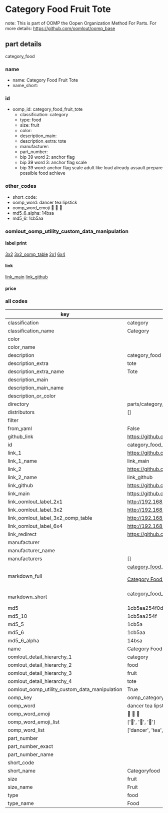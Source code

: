 # Category Food Fruit Tote  

note: This is part of OOMP the Oopen Organization Method For Parts. For more details: https://github.com/oomlout/oomp_base

##  part details
  



category_food



### name
* name: Category Food Fruit Tote
* name_short: 
### id
* oomp_id: category_food_fruit_tote
  * classification: category
  * type: food
  * size: fruit
  * color: 
  * description_main: 
  * description_extra: tote
  * manufacturer: 
  * part_number: 
  * bip 39 word 2: anchor flag
  * bip 39 word 3: anchor flag scale
  * bip 39 word: anchor flag scale adult like loud already assault prepare possible food achieve

### other_codes
* short_code: 
* oomp_word: dancer tea lipstick
* oomp_word_emoji :dancer: :tea: :lipstick:
* md5_6_alpha: 14bsa
* md5_6: 1cb5aa






### oomlout_oomp_utility_custom_data_manipulation
#### label print
[3x2](http://192.168.1.245:1112/?label=oomp%2014bsa)
[3x2_oomp_table](http://192.168.1.108:1112/?label=oomp%2014bsa)
[2x1](http://192.168.1.242:1112/?label=oomp%2014bsa)
[6x4](http://192.168.1.55:1112/?label=oomp%2014bsa)    

#### link

[link_main](https://github.com/oomlout/oomlout_oomp_version_1_messy/tree/main/parts/category_food_fruit_tote) [link_github](https://github.com/oomlout/oomlout_oomp_version_1_messy/tree/main/parts/category_food_fruit_tote)                             

#### price







### all codes 
| key | value |  
| --- | --- |  
| classification | category |  
| classification_name | Category |  
| color |  |  
| color_name |  |  
| description | category_food |  
| description_extra | tote |  
| description_extra_name | Tote |  
| description_main |  |  
| description_main_name |  |  
| description_or_color |   |  
| directory | parts/category_food_fruit_tote |  
| distributors | [] |  
| filter |  |  
| from_yaml | False |  
| github_link | https://github.com/oomlout/oomlout_oomp_part_src/tree/main/parts/category_food_fruit_tote |  
| id | category_food_fruit_tote |  
| link_1 | https://github.com/oomlout/oomlout_oomp_version_1_messy/tree/main/parts/category_food_fruit_tote |  
| link_1_name | link_main |  
| link_2 | https://github.com/oomlout/oomlout_oomp_version_1_messy/tree/main/parts/category_food_fruit_tote |  
| link_2_name | link_github |  
| link_github | https://github.com/oomlout/oomlout_oomp_version_1_messy/tree/main/parts/category_food_fruit_tote |  
| link_main | https://github.com/oomlout/oomlout_oomp_version_1_messy/tree/main/parts/category_food_fruit_tote |  
| link_oomlout_label_2x1 | http://192.168.1.242:1112/?label=oomp%2014bsa |  
| link_oomlout_label_3x2 | http://192.168.1.245:1112/?label=oomp%2014bsa |  
| link_oomlout_label_3x2_oomp_table | http://192.168.1.108:1112/?label=oomp%2014bsa |  
| link_oomlout_label_6x4 | http://192.168.1.55:1112/?label=oomp%2014bsa |  
| link_redirect | https://github.com/oomlout/oomlout_oomp_version_1_messy/tree/main/parts/category_food_fruit_tote |  
| manufacturer |  |  
| manufacturer_name |  |  
| manufacturers | [] |  
| markdown_full | [category_food_fruit_tote](none)<br>[](none)<br>[Category Food Fruit Tote](none)<br><br> |  
| markdown_short | [category_food_fruit_tote](none)<br><br> |  
| md5 | 1cb5aa254f0d80e610c0d03d80160843 |  
| md5_10 | 1cb5aa254f |  
| md5_5 | 1cb5a |  
| md5_6 | 1cb5aa |  
| md5_6_alpha | 14bsa |  
| name | Category Food Fruit Tote |  
| oomlout_detail_hierarchy_1 | category |  
| oomlout_detail_hierarchy_2 | food |  
| oomlout_detail_hierarchy_3 | fruit |  
| oomlout_detail_hierarchy_4 | tote |  
| oomlout_oomp_utility_custom_data_manipulation | True |  
| oomp_key | oomp_category_food_fruit_tote |  
| oomp_word | dancer tea lipstick |  
| oomp_word_emoji | :dancer: :tea: :lipstick: |  
| oomp_word_emoji_list | [':dancer:', ':tea:', ':lipstick:'] |  
| oomp_word_list | ['dancer', 'tea', 'lipstick'] |  
| part_number |  |  
| part_number_exact |  |  
| part_number_name |  |  
| short_code |  |  
| short_name | Categoryfood |  
| size | fruit |  
| size_name | Fruit |  
| type | food |  
| type_name | Food |  
